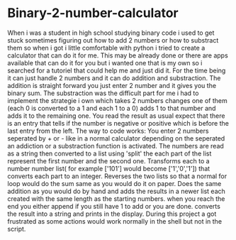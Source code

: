 # Binary-2-number-calculator
When i was a student in high school studying binary code i used to get stuck sometimes figuring out how to add 2 numbers
or how to substract them so when i got i little comfortable with python i tried to create a calculator that can do it for
me. This may be already done or there are apps available that can do it for you but i wanted one that is my own so i searched for
a tutoriel that could help me and just did it.
For the time being it can just handle 2 numbers and it can do addition and substraction.
The addition is straight forward you just enter 2 number and it gives you the binary sum.
The substraction was the difficult part for me i had to implement the strategie i own which takes 2 numbers changes one of them
(each 0 is converted to a 1 and each 1 to a 0) adds 1 to that number and adds it to the remaining one. You read the result as
usual expect that there is an entry that tells if the number is negative or positive which is before the last entry from the left.
The way to code works:
You enter 2 numbers seperated by + or - like in a normal calculator depending on the seperated an addiction or a substraction 
function is activated.
The numbers are read as a string then converted to a list using 'split' the each part of the list represent the first number and 
the second one.
Transforms each to a number number list( for example ['101'] would become ['1','0','1']) that converts each part to an integer.
Reverses the two lists so that a normal for loop would do the sum same as you would do it on paper.
Does the same addition as you would do by hand and adds the results in a newer list each created with the same length as the
starting numbers.
when you reach the end you either append if you still have 1 to add or you are done.
converts the result into a string and prints in the display.
During this project a got frustrated as some actions would work normally in the shell but not in the script.
